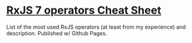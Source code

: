 # [RxJS 7 operators Cheat Sheet](https://ganjaganja.github.io/rxjs-cheat-sheet/)

List of the most used RxJS operators (at least from my experience) and description. Published w/ Github Pages.
